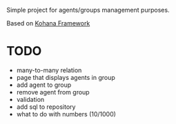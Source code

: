 Simple project for agents/groups management purposes.

Based on [Kohana Framework](http://kohanaframework.org/)

# TODO

* many-to-many relation
* page that displays agents in group
* add agent to group
* remove agent from group
* validation
* add sql to repository
* what to do with numbers (10/1000)